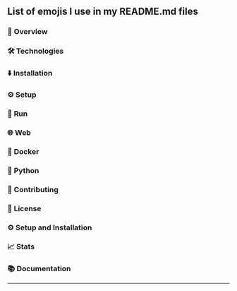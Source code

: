 ## List of emojis I use in my README.md files

### 🌟 **Overview**
### 🛠 **Technologies**
### ⬇️ **Installation**
### ⚙️ **Setup**
### 🚀 **Run**
### 🌐 **Web**
### 🐳 **Docker**
### 🐍 **Python**
### 🤝 **Contributing**
### 📄 **License**
### ⚙️ **Setup and Installation**
### 📈 **Stats**
### 📚 **Documentation**

---